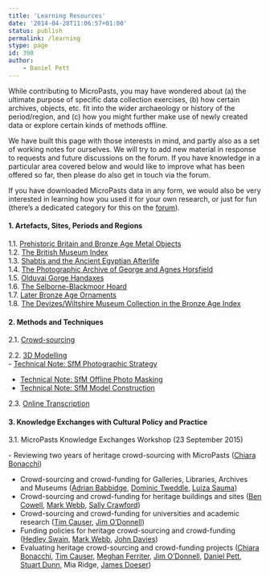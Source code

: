 ```yaml
---
title: 'Learning Resources'
date: '2014-04-28T11:06:57+01:00'
status: publish
permalink: /learning
stype: page
id: 398
author:
    - Daniel Pett
---
```


While contributing to MicroPasts, you may have wondered about (a) the ultimate purpose of specific data collection exercises, (b) how certain archives, objects, etc. fit into the wider archaeology or history of the period/region, and (c) how you might further make use of newly created data or explore certain kinds of methods offline.

We have built this page with those interests in mind, and partly also as a set of working notes for ourselves. We will try to add new material in response to requests and future discussions on the forum. If you have knowledge in a particular area covered below and would like to improve what has been offered so far, then please do also get in touch via the forum.

If you have downloaded MicroPasts data in any form, we would also be very interested in learning how you used it for your own research, or just for fun (there’s a dedicated category for this on the [forum](http://community.micropasts.org "Community Forum")).

#### 1. Artefacts, Sites, Periods and Regions

1.1. [Prehistoric Britain and Bronze Age Metal Objects](https://blog.micropasts.org/2014/06/20/later-prehistoric-britain-the-development-of-bronze-age-metal-objects/)  
1.2. [The British Museum Index](https://blog.micropasts.org/2014/06/05/the-british-museum-index/)  
1.3. [Shabtis and the Ancient Egyptian Afterlife](https://blog.micropasts.org/2014/06/23/shabtis-and-the-ancient-egyptian-afterlife/)  
1.4. [The Photographic Archive of George and Agnes Horsfield](https://blog.micropasts.org/2014/09/08/in-the-lens-george-and-agnes-horsfields-photographs/)  
1.5. [Olduvai Gorge Handaxes](https://blog.micropasts.org/2014/10/30/3d-models-of-olduvai-gorge-handaxes/)  
1.6. [The Selborne-Blackmoor Hoard](https://blog.micropasts.org/2014/11/17/things-that-go-bump-in-the-night-the-selborne-blackmoor-hoard-the-significance-of-lba-weapon-hoards/)  
1.7. [Later Bronze Age Ornaments](https://blog.micropasts.org/2014/12/11/later-bronze-age-ornaments/)  
1.8. [The Devizes/Wiltshire Museum Collection in the Bronze Age Index](https://blog.micropasts.org/2015/01/22/the-devizeswiltshire-museum-collection-in-the-bronze-age-index/)</div>

#### 2. Methods and Techniques

2.1. [Crowd-sourcing](https://blog.micropasts.org/2014/06/05/crowd-sourcing/ "Crowd-sourcing")</div><div class="learning-list-1">2.2. [3D Modelling](https://blog.micropasts.org/2014/06/13/3d-modelling-via-sfm/)</div><div class="learning-list-2">- [Technical Note: SfM Photographic Strategy](https://github.com/MicroPasts/MicroPasts-TechnicalNotes/raw/master/pdf/1-PhotoCapture_Artefacts.pdf)

- [Technical Note: SfM Offline Photo Masking](https://github.com/MicroPasts/MicroPasts-TechnicalNotes/raw/master/pdf/2-PhotoMasking_Artefacts.pdf)
- [Technical Note: SfM Model Construction](https://github.com/MicroPasts/MicroPasts-TechnicalNotes/raw/master/pdf/3a-ModelCreation_Artefacts_Photoscan.pdf)

2.3. [Online Transcription](https://blog.micropasts.org/2014/06/05/online-transcription/)</div></div><div class="push"></div><div class="push">

#### 3. Knowledge Exchanges with Cultural Policy and Practice

3.1. MicroPasts Knowledge Exchanges Workshop (23 September 2015)</div>- Reviewing two years of heritage crowd-sourcing with MicroPasts ([Chiara Bonacchi](https://www.youtube.com/watch?v=9uZff2xeRdQ))
- Crowd-sourcing and crowd-funding for Galleries, Libraries, Archives and Museums ([Adrian Babbidge](https://www.youtube.com/watch?v=Fjguo9RsCgk), [Dominic Tweddle](https://www.youtube.com/watch?v=2wIsRwgm1uI), [Luiza Sauma](https://www.youtube.com/watch?v=o-DkDi_y7DQ))
- Crowd-sourcing and crowd-funding for heritage buildings and sites ([Ben Cowell](https://www.youtube.com/watch?v=POe5p0kr4xc), [Mark Webb](https://www.youtube.com/watch?v=mKKEoPz_2ac), [Sally Crawford](https://www.youtube.com/watch?v=fIEejgqSNlI))
- Crowd-sourcing and crowd-funding for universities and academic research ([Tim Causer](https://www.youtube.com/watch?v=lSjcUQqqTdc), [Jim O’Donnell](https://www.youtube.com/watch?v=CfDb4wCufVg))
- Funding policies for heritage crowd-sourcing and crowd-funding ([Hedley Swain](https://www.youtube.com/watch?v=9JQ7LA_vN-0), [Mark Webb](https://www.youtube.com/watch?v=nURjOvcmUKI), [John Davies](https://www.youtube.com/watch?v=K6cCeA8S9ak))
- Evaluating heritage crowd-sourcing and crowd-funding projects ([Chiara Bonacchi](https://www.youtube.com/watch?v=yPmhN1KmqBw), [Tim Causer](https://www.youtube.com/watch?v=qq239xKmdD0), [Meghan Ferriter](https://www.youtube.com/watch?v=DujhE8NvJxo), [Jim O’Donnell](https://www.youtube.com/watch?v=rE7108ZT7u4), [Daniel Pett](https://www.youtube.com/channel/UCHoSalhpL825RuHkQh2tbjg), [Stuart Dunn](https://www.youtube.com/watch?v=BGomiaKxTWo), Mia Ridge, [James Doeser](https://www.youtube.com/watch?v=rskS46tanVM))

